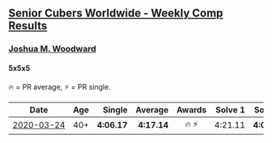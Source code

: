 <style>table {white-space: nowrap;}</style>

## [Senior Cubers Worldwide - Weekly Comp Results](/scw-comp/results/)
### [Joshua M. Woodward](../joshua_m_woodward.md)
#### 5x5x5

🔥 = PR average, ⚡ = PR single.

| Date | Age | Single | Average | Awards | Solve 1 | Solve 2 | Solve 3 | Solve 4 | Solve 5 | Video |
| :--: | :--: | --: | --: | :--: | --: | --: | --: | --: | --: | :-- |
| [2020-03-24](../../results/555/2020-03-24.md) | 40+ | **4:06.17** | **4:17.14** | 🔥 ⚡ | 4:21.11 | **4:06.17** | 4:09.72 | 4:28.52 | 4:20.59 | [Link](https://www.facebook.com/events/5078365835514885/permalink/5101597413191727/) |


<!-- Global site tag (gtag.js) - Google Analytics -->
<script async src="https://www.googletagmanager.com/gtag/js?id=UA-86348435-3"></script>
<script>window.dataLayer = window.dataLayer || []; function gtag() {dataLayer.push(arguments);} gtag('js', new Date()); gtag('config', 'UA-86348435-3');</script>
